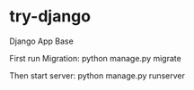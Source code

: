 # try-django
Django App Base

First run Migration:
python manage.py migrate

Then start server:
python manage.py runserver
